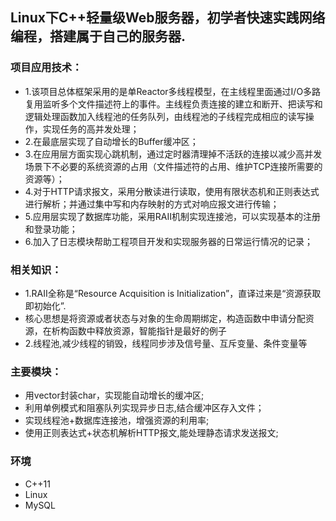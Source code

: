 ## Linux下C++轻量级Web服务器，初学者快速实践网络编程，搭建属于自己的服务器.

### 项目应用技术：
- 1.该项目总体框架采用的是单Reactor多线程模型，在主线程里面通过I/O多路复用监听多个文件描述符上的事件。主线程负责连接的建立和断开、把读写和逻辑处理函数加入线程池的任务队列，由线程池的子线程完成相应的读写操作，实现任务的高并发处理；
- 2.在最底层实现了自动增长的Buffer缓冲区；
- 3.在应用层方面实现心跳机制，通过定时器清理掉不活跃的连接以减少高并发场景下不必要的系统资源的占用（文件描述符的占用、维护TCP连接所需要的资源等）；
- 4.对于HTTP请求报文，采用分散读进行读取，使用有限状态机和正则表达式进行解析；并通过集中写和内存映射的方式对响应报文进行传输；
- 5.应用层实现了数据库功能，采用RAII机制实现连接池，可以实现基本的注册和登录功能；
- 6.加入了日志模块帮助工程项目开发和实现服务器的日常运行情况的记录；


### 相关知识：
- 1.RAII全称是“Resource Acquisition is Initialization”，直译过来是“资源获取即初始化”.
- 核心思想是将资源或者状态与对象的生命周期绑定，构造函数中申请分配资源，在析构函数中释放资源，智能指针是最好的例子
- 2.线程池,减少线程的销毁，线程同步涉及信号量、互斥变量、条件变量等


### 主要模块：
- 用vector封装char，实现能自动增长的缓冲区;
- 利用单例模式和阻塞队列实现异步日志,结合缓冲区存入文件；
- 实现线程池+数据库连接池，增强资源的利用率;
- 使用正则表达式+状态机解析HTTP报文,能处理静态请求发送报文;

### 环境
- C++11
- Linux
- MySQL